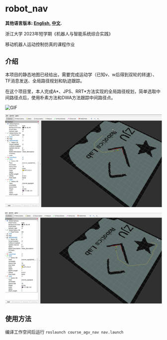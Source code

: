 # robot_nav

**其他语言版本: [English](README.md), [中文](README_zh.md).**

浙江大学 2023年短学期《机器人与智能系统综合实践》 

移动机器人运动控制仿真的课程作业

## 介绍

本项目的静态地图已经给出，需要完成运动学（已知v、w后得到双轮的转速）、TF消息发送、全局路径规划和轨迹跟踪。

在这个项目里，本人完成A\*、JPS、RRT\*方法实现的全局路径规划，简单选取中间路径点后，使用朴素方法和DWA方法跟踪中间路径点。

![GIF](README_img/GIF.gif)

![image-20230711103108877](README_img/image-20230711103108877.png)

![image-20230711103003141](README_img/image-20230711103003141.png)

## 使用方法

编译工作空间后运行 `roslaunch course_agv_nav nav.launch`

